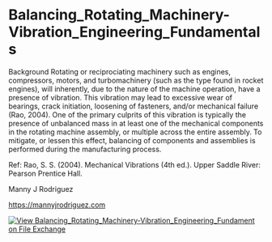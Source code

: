 # Balancing_Rotating_Machinery-Vibration_Engineering_Fundamentals

Background
Rotating or reciprociating machinery such as engines, compressors, motors, and turbomachinery (such as the type found in rocket engines), will inherently, due to the nature of the machine operation, have a presence of vibration. This vibration may lead to excessive wear of bearings, crack initiation, loosening of fasteners, and/or mechanical failure (Rao, 2004).
One of the primary culprits of this vibration is typically the presence of unbalanced mass in at least one of the mechanical components in the rotating machine assembly, or multiple across the entire assembly. To mitigate, or lessen this effect, balancing of components and assemblies is performed during the manufacturing process.

Ref: Rao, S. S. (2004). Mechanical Vibrations (4th ed.). Upper Saddle River: Pearson Prentice Hall.

Manny J Rodriguez

https://mannyjrodriguez.com

[![View Balancing_Rotating_Machinery-Vibration_Engineering_Fundament on File Exchange](https://www.mathworks.com/matlabcentral/images/matlab-file-exchange.svg)](https://www.mathworks.com/matlabcentral/fileexchange/182075-balancing_rotating_machinery-vibration_engineering_fundament)
